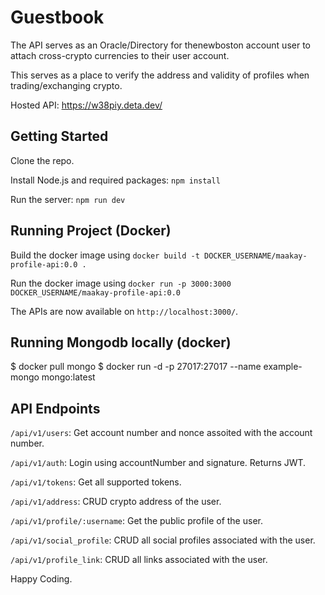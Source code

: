 # Guestbook

The API serves as an Oracle/Directory for thenewboston account user to attach cross-crypto currencies to their user account.

This serves as a place to verify the address and validity of profiles when trading/exchanging crypto.

Hosted API: https://w38piy.deta.dev/

## Getting Started

Clone the repo.

Install Node.js and required packages: `npm install`

Run the server: `npm run dev`

## Running Project (Docker)

Build the docker image using `docker build -t DOCKER_USERNAME/maakay-profile-api:0.0 .`

Run the docker image using `docker run -p 3000:3000 DOCKER_USERNAME/maakay-profile-api:0.0`

The APIs are now available on `http://localhost:3000/`.

## Running Mongodb locally (docker)

$ docker pull mongo
$ docker run -d -p 27017:27017 --name example-mongo mongo:latest

## API Endpoints

`/api/v1/users`: Get account number and nonce assoited with the account number.

`/api/v1/auth`: Login using accountNumber and signature. Returns JWT.

`/api/v1/tokens`: Get all supported tokens.

`/api/v1/address`: CRUD crypto address of the user.

`/api/v1/profile/:username`: Get the public profile of the user.

`/api/v1/social_profile`: CRUD all social profiles associated with the user.

`/api/v1/profile_link`: CRUD all links associated with the user.

Happy Coding.
